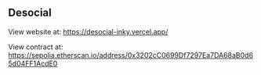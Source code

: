 ## Desocial

View website at:
https://desocial-inky.vercel.app/

View contract at:
https://sepolia.etherscan.io/address/0x3202cC0699Df7297Ea7DA68aB0d65d04FF1AcdE0
